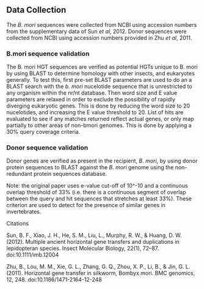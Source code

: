 ## Data Collection

The *B. mori* sequences were collected from NCBI using accession numbers from the supplementary data of Sun *et al*, 2012. Donor sequences were collected from NCBI using accession numbers provided in Zhu *et al*, 2011. 

### B.mori sequence validation
The B. mori HGT sequences are verified as potential HGTs unique to B. mori by using BLAST to determine homology with other insects, and eukaryotes generally. To test this, first pre-set BLAST parameters are used to do an a BLAST search with the *b. mori* nucelotide sequence that is unrestricted to any organism within the nr/nt database. Then word size and E value parameters are relaxed in order to exclude the possibility of rapidly diverging eukaryotic genes. This is done by reducing the word size to 20 nucelotides, and increasing the E value threshold to 20. List of hits are evaluated to see if any matches returned reflect actual genes, or only map partially to other areas of non-bmori genomes. This is done by applying a 30% query coverage criteria. 

### Donor sequence validation
Donor genes are verified as present in the recipient, *B. mori*, by using donor protein sequences to BLAST against the *B. mori* genome using the non-redundant protein sequences database.


Note: the original paper uses e-value cut-off of 10^-10 and a continuous overlap threshold of 33% (i.e. there is a continuous segment of overlap between the query and hit sequences that stretches at least 33%). These criterion are used to detect for the presence of similar genes in invertebrates. 

Citations

Sun, B. F., Xiao, J. H., He, S. M., Liu, L., Murphy, R. W., & Huang, D. W. (2012). Multiple ancient horizontal gene transfers and duplications in lepidopteran species. Insect Molecular Biology, 22(1), 72–87. doi:10.1111/imb.12004

Zhu, B., Lou, M. M., Xie, G. L., Zhang, G. Q., Zhou, X. P., Li, B., & Jin, G. L. (2011). Horizontal gene transfer in silkworm, Bombyx mori. BMC genomics, 12, 248. doi:10.1186/1471-2164-12-248
